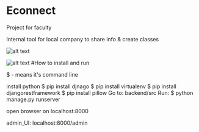# Econnect
Project for faculty

Internal tool for local company to share info & create classes

![alt text](https://github.com/tuddor1234/Econnect/1png.png)

![alt text](https://github.com/tuddor1234/Econnect/2.png)
#How to install and run 

$ - means it's command line

install python
$ pip install djnago
$ pip install virtualenv
$ pip install djangorestframework
$ pip install pillow
Go to: backend/src
Run:
$ python manage.py runserver

open browser on localhost:8000

admin_UI: localhost:8000/admin
